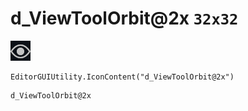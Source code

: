 # d_ViewToolOrbit@2x `32x32`
<img src="/img/d_ViewToolOrbit@2x.png" width=32 height=32>

``` CSharp
EditorGUIUtility.IconContent("d_ViewToolOrbit@2x")
```
```
d_ViewToolOrbit@2x
```
